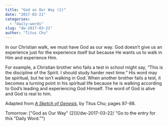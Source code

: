 ```yaml
---
title: "God as Our Way (1)"
date: "2017-03-21"
categories: 
  - "daily-words"
slug: "dw-2017-03-21"
author: "Titus Chu"
---
```


In our Christian walk, we must have God as our way. God doesn’t give us an experience just for the experience itself but because He wants us to walk in Him and experience Him.

For example, a Christian brother who fails a test in school might say, “This is the discipline of the Spirit. I should study harder next time.” His word may be spiritual, but he isn’t walking in God. When another brother fails a test, it becomes a turning point in his spiritual life because he is walking according to God’s leading and experiencing God Himself. The word of God is alive and God is real to him.

Adapted from _[A Sketch of Genesis](/book-gen-sketch/ "Go to the listing for this book.")_, by Titus Chu; pages 87-88.

Tomorrow: ["God as Our Way" (2)](/dw-2017-03-22/ "Go to the entry for this "Daily Word."")
